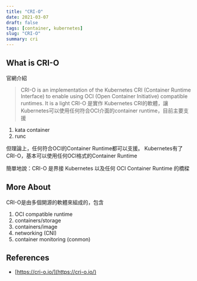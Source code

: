 ```yaml
---
title: "CRI-O"
date: 2021-03-07
draft: false
tags: [container, kubernetes]
slug: "CRI-O"
summary: cri
---
```


## What is CRI-O

官網介紹

> CRI-O is an implementation of the Kubernetes CRI (Container Runtime Interface) to enable using OCI (Open Container Initiative) compatible runtimes. It is a light
CRI-O 是實作 Kubernetes CRI的軟體，讓Kubernetes可以使用任何符合OCI介面的container runtime，目前主要支援

1. kata container
2. runc

但理論上，任何符合OCI的Container Runtime都可以支援。
Kubernetes有了CRI-O，基本可以使用任何OCI格式的Container Runtime

簡單地說：CRI-O 是界接 Kubernetes 以及任何 OCI Container Runtime 的橋樑

## More About

CRI-O是由多個開源的軟體來組成的，包含

1. OCI compatible runtime
1. containers/storage
1. containers/image
1. networking (CNI)
1. container monitoring (conmon)

## References

* [https://cri-o.io/](https://cri-o.io/)